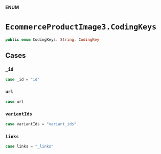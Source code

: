 **ENUM**

# `EcommerceProductImage3.CodingKeys`

```swift
public enum CodingKeys: String, CodingKey
```

## Cases
### `_id`

```swift
case _id = "id"
```

### `url`

```swift
case url
```

### `variantIds`

```swift
case variantIds = "variant_ids"
```

### `links`

```swift
case links = "_links"
```
